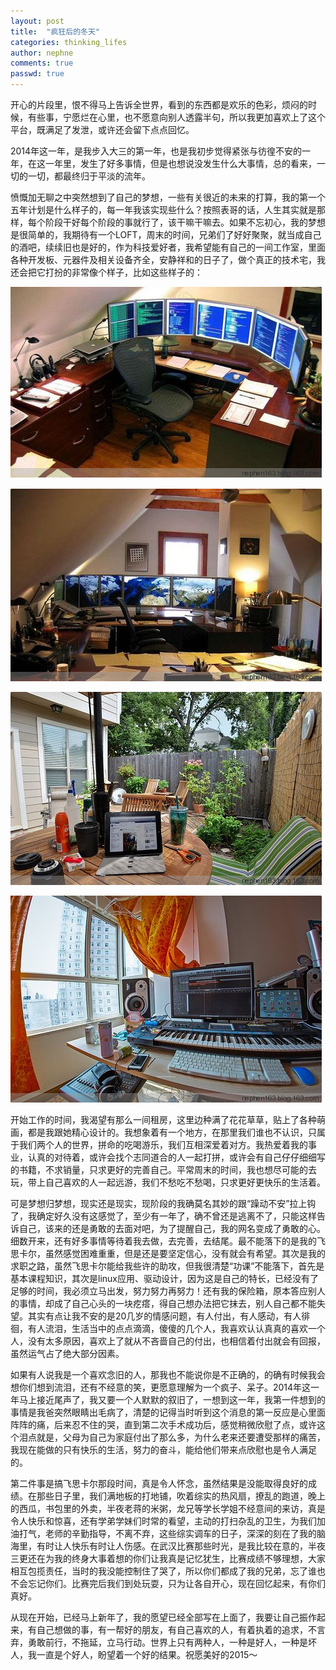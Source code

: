 ```yaml
---
layout: post
title:  "疯狂后的冬天"
categories: thinking_lifes
author: nephne
comments: true
passwd: true
---
```

开心的片段里，恨不得马上告诉全世界，看到的东西都是欢乐的色彩，烦闷的时候，有些事，宁愿烂在心里，也不愿意向别人透露半句，所以我更加喜欢上了这个平台，既满足了发泄，或许还会留下点点回忆。

<!--more-->
2014年这一年，是我步入大三的第一年，也是我初步觉得紧张与彷徨不安的一年，在这一年里，发生了好多事情，但是也想说没发生什么大事情，总的看来，一切的一切，都最终归于平淡的流年。
        
愤慨加无聊之中突然想到了自己的梦想，一些有关很近的未来的打算，我的第一个五年计划是什么样子的，每一年我该实现些什么？按照表哥的话，人生其实就是那样，每个阶段干好每个阶段的事就行了，该干嘛干嘛去。如果不忘初心，我的梦想是很简单的，我期待有一个LOFT，周末的时间，兄弟们了好好聚聚，就当成自己的酒吧，续续旧也是好的，作为科技爱好者，我希望能有自己的一间工作室，里面各种开发板、元器件及相关设备齐全，安静祥和的日子了，做个真正的技术宅，我还会把它打扮的非常像个样子，比如这些样子的：

![computer](/assets/computer.png)

![computer](/assets/computer1.png)

![computer](/assets/computer2.jpeg)

![computer](/assets/computer2.png)
 
开始工作的时间，我渴望有那么一间租房，这里边种满了花花草草，贴上了各种萌画，都是我跟她精心设计的。我想象着有一个地方，在那里我们谁也不认识，只属于我们两个人的世界，拼命的吃喝游乐，我们互相深爱着对方。我热爱着我的事业，认真的对待着，或许会找个志同道合的人一起打拼，或许会有自己仔仔细细写的书籍，不求销量，只求更好的完善自己。平常周末的时间，我也想尽可能的去玩，带上自己喜欢的人一起远游，我们不愁吃不愁喝，只求更好更快乐的生活着。
        
可是梦想归梦想，现实还是现实，现阶段的我确莫名其妙的跟“躁动不安”拉上钩了，我确定好久没有这感觉了，至少有一年了，确不曾还是逃离不了，只能这样告诉自己，该来的还是勇敢的去面对吧，为了提醒自己，我的网名变成了勇敢的心。细数开来，还有好多事情等待着我去做，去完善，去结尾。最不能落下的是我的飞思卡尔，虽然感觉困难重重，但是还是要坚定信心，没有就会有希望。其次是我的求职之路，虽然飞思卡尔能给我些许的助攻，但我很清楚“功课”不能落下，首先是基本课程知识，其次是linux应用、驱动设计，因为这是自己的特长，已经没有了足够的时间，我必须立马出发，努力努力再努力！还有我的保险箱，原本答应别人的事情，却成了自己心头的一块疙瘩，得自己想办法把它抹去，别人自己都不能失望。其实有点让我不安的是20几岁的情感问题，有人付出，有人感动，有人徘徊，有人流泪，生活当中的点点滴滴，傻傻的几个人，我喜欢认认真真的喜欢一个人，没有太多原因，喜欢上了就从不吝啬自己的付出，也相信着付出就会有回报，虽然运气占了绝大部分因素。

如果有人说我是一个喜欢念旧的人，那我也不能说你是不正确的，的确有时候我会想你们想到流泪，还有不经意的笑，更愿意理解为一个疯子、呆子。2014年这一年马上接近尾声了，我又要一个人默默的叙旧了，一想到这一年，我第一件想到的事情是我爸突然眼睛出毛病了，清楚的记得当时听到这个消息的第一反应是心里面阵阵的痛，后来忍不住的哭，直到第二次手术成功后，感觉稍微欣慰了点，或许这个泪点就是，父母为自己为家庭付出了那么多，为什么老来还要遭受那样的痛苦，我现在能做的只有快乐的生活，努力的奋斗，能给他们带来点欣慰也是令人满足的。

第二件事是搞飞思卡尔那段时间，真是令人怀念，虽然结果是没能取得良好的成绩。在那些日子里，我们满地板的打地铺，吹着综实的热风扇，撩乱的跑道，晚上的西瓜，书包里的外卖，半夜老蒋的米粥，龙兄等学长学姐不经意间的来访，真是令人快乐和惊喜，还有学弟学妹们时常的看望，主动的打扫杂乱的卫生，为我们加油打气，老师的辛勤指导，不离不弃，这些综实调车的日子，深深的刻在了我的脑海里，有时让人快乐有时让人伤感。在武汉比赛那些时光，是我比较在意的，半夜三更还在为我的终身大事着想的你们让我真是记忆犹生，比赛成绩不够理想，大家相互包揽责任，当时的我没能控制住了哭了，所以你们都成了我的兄弟，忘了谁也不会忘记你们。比赛完后我们到处玩耍，只为让各自开心，现在回忆起来，有你们真好。

从现在开始，已经马上新年了，我的愿望已经全部写在上面了，我要让自己振作起来，有自己想做的事，有一帮好的朋友，有自己喜欢的人，有着执着的追求，不言弃，勇敢前行，不拖延，立马行动。世界上只有两种人，一种是好人，一种是坏人，我一直是个好人，盼望着一个好的结果。祝愿美好的2015～